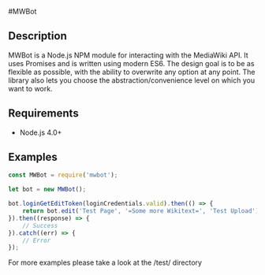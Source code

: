 #MWBot
## Description
MWBot is a Node.js NPM module for interacting with the MediaWiki API.
It uses Promises and is written using modern ES6.
The design goal is to be as flexible as possible, with the ability to overwrite any option at any point. 
The library also lets you choose the abstraction/convenience level on which you want to work.

## Requirements
* Node.js 4.0+

## Examples
```js
const MWBot = require('mwbot');

let bot = new MWBot();

bot.loginGetEditToken(loginCredentials.valid).then(() => {
    return bot.edit('Test Page', '=Some more Wikitext=', 'Test Upload');
}).then((response) => {
    // Success
}).catch((err) => {
    // Error
});
```

For more examples please take a look at the /test/ directory
